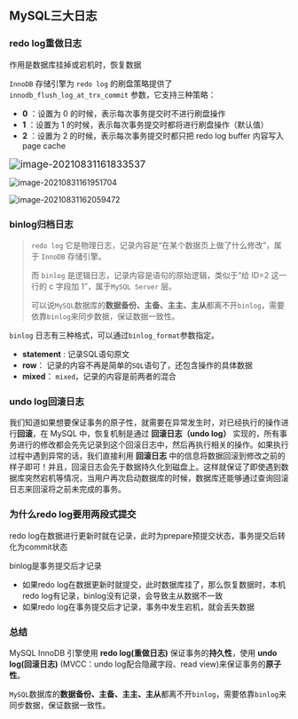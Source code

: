 ## MySQL三大日志

### redo log重做日志

作用是数据库挂掉或宕机时，恢复数据

`InnoDB` 存储引擎为 `redo log` 的刷盘策略提供了 `innodb_flush_log_at_trx_commit` 参数，它支持三种策略：

- **0** ：设置为 0 的时候，表示每次事务提交时不进行刷盘操作
- **1** ：设置为 1 的时候，表示每次事务提交时都将进行刷盘操作（默认值）
- **2** ：设置为 2 的时候，表示每次事务提交时都只把 redo log buffer 内容写入 page cache

<img src="C:\Users\29189\AppData\Roaming\Typora\typora-user-images\image-20210831161833537.png" alt="image-20210831161833537" style="zoom:125%;" />

![image-20210831161951704](C:\Users\29189\AppData\Roaming\Typora\typora-user-images\image-20210831161951704.png)

![image-20210831162059472](C:\Users\29189\AppData\Roaming\Typora\typora-user-images\image-20210831162059472.png)

### binlog归档日志

> `redo log` 它是物理日志，记录内容是“在某个数据页上做了什么修改”，属于 `InnoDB` 存储引擎。
>
> 而 `binlog` 是逻辑日志，记录内容是语句的原始逻辑，类似于“给 ID=2 这一行的 c 字段加 1”，属于`MySQL Server` 层。
>
> 可以说`MySQL`数据库的**数据备份、主备、主主、主从**都离不开`binlog`，需要依靠`binlog`来同步数据，保证数据一致性。



`binlog` 日志有三种格式，可以通过`binlog_format`参数指定。

- **statement** : 记录SQL语句原文
- **row**： 记录的内容不再是简单的`SQL`语句了，还包含操作的具体数据
- **mixed**： `mixed`，记录的内容是前两者的混合

### undo log回滚日志

我们知道如果想要保证事务的原子性，就需要在异常发生时，对已经执行的操作进行**回滚**，在 MySQL 中，恢复机制是通过 **回滚日志（undo log）** 实现的，所有事务进行的修改都会先先记录到这个回滚日志中，然后再执行相关的操作。如果执行过程中遇到异常的话，我们直接利用 **回滚日志** 中的信息将数据回滚到修改之前的样子即可！并且，回滚日志会先于数据持久化到磁盘上。这样就保证了即使遇到数据库突然宕机等情况，当用户再次启动数据库的时候，数据库还能够通过查询回滚日志来回滚将之前未完成的事务。

### 为什么redo log要用两段式提交

redo log在数据进行更新时就在记录，此时为prepare预提交状态，事务提交后转化为commit状态

binlog是事务提交后才记录

- 如果redo log在数据更新时就提交，此时数据库挂了，那么恢复数据时，本机redo log有记录，binlog没有记录，会导致主从数据不一致
- 如果redo log在事务提交后才记录，事务中发生宕机，就会丢失数据

### 总结

MySQL InnoDB 引擎使用 **redo log(重做日志)** 保证事务的**持久性**，使用 **undo log(回滚日志)** (MVCC：undo log配合隐藏字段、read view)来保证事务的**原子性**。

`MySQL`数据库的**数据备份、主备、主主、主从**都离不开`binlog`，需要依靠`binlog`来同步数据，保证数据一致性。

